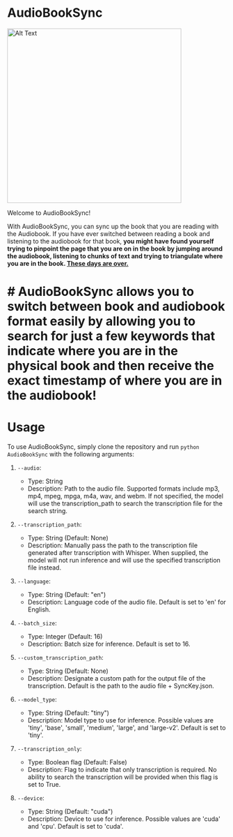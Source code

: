 # AudioBookSync

<img src="https://s5.gifyu.com/images/Sitk1.gif" alt="Alt Text" width="400"/>

Welcome to AudioBookSync! 

With AudioBookSync, you can sync up the book that you are reading with the Audiobook. If you have ever switched between reading a book and listening to the audiobook for that book, **you might have found yourself trying to pinpoint the page that you are on in the book by jumping around the audiobook, listening to chunks of text and trying to triangulate where you are in the book. <ins>These days are over.</ins>** 

# # AudioBookSync allows you to switch between book and audiobook format easily by allowing you to search for just a few keywords that indicate where you are in the physical book and then receive the exact timestamp of where you are in the audiobook!

# Usage
To use AudioBookSync, simply clone the repository and run `python AudioBookSync` with the following arguments:

1. `--audio`:
   - Type: String
   - Description: Path to the audio file. Supported formats include mp3, mp4, mpeg, mpga, m4a, wav, and webm. If not specified, the model will use the transcription_path to search the transcription file for the search string.

2. `--transcription_path`:
   - Type: String (Default: None)
   - Description: Manually pass the path to the transcription file generated after transcription with Whisper. When supplied, the model will not run inference and will use the specified transcription file instead.

3. `--language`:
   - Type: String (Default: "en")
   - Description: Language code of the audio file. Default is set to 'en' for English.

4. `--batch_size`:
   - Type: Integer (Default: 16)
   - Description: Batch size for inference. Default is set to 16.

5. `--custom_transcription_path`:
   - Type: String (Default: None)
   - Description: Designate a custom path for the output file of the transcription. Default is the path to the audio file + SyncKey.json.

6. `--model_type`:
   - Type: String (Default: "tiny")
   - Description: Model type to use for inference. Possible values are 'tiny', 'base', 'small', 'medium', 'large', and 'large-v2'. Default is set to 'tiny'.

7. `--transcription_only`:
   - Type: Boolean flag (Default: False)
   - Description: Flag to indicate that only transcription is required. No ability to search the transcription will be provided when this flag is set to True.

8. `--device`:
   - Type: String (Default: "cuda")
   - Description: Device to use for inference. Possible values are 'cuda' and 'cpu'. Default is set to 'cuda'.
